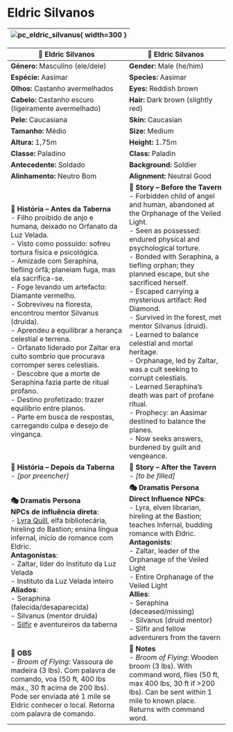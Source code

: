 # Eldric Silvanos

| ![pc_eldric_silvanus](pc_eldric_silvanos.png){ width=300 } |
| -------------------------------------------------------------------- |

| **🧙 Eldric Silvanos**                                 | **🧙 Eldric Silvanos**              |
| ------------------------------------------------------ | ----------------------------------- |
| **Género:** Masculino (ele/dele)                       | **Gender:** Male (he/him)           |
| **Espécie:** Aasimar                                   | **Species:** Aasimar                |
| **Olhos:** Castanho avermelhados                       | **Eyes:** Reddish brown             |
| **Cabelo:** Castanho escuro (ligeiramente avermelhado) | **Hair:** Dark brown (slightly red) |
| **Pele:** Caucasiana                                   | **Skin:** Caucasian                 |
| **Tamanho:** Médio                                     | **Size:** Medium                    |
| **Altura:** 1,75m                                      | **Height:** 1.75m                   |
| **Classe:** Paladino                                   | **Class:** Paladin                  |
| **Antecedente:** Soldado                               | **Background:** Soldier             |
| **Alinhamento:** Neutro Bom                            | **Alignment:** Neutral Good         |
| **📖 História – Antes da Taberna**<br>- Filho proibido de anjo e humana, deixado no Orfanato da Luz Velada.<br>- Visto como possuído: sofreu tortura física e psicológica.<br>- Amizade com Seraphina, tiefling órfã; planeiam fuga, mas ela sacrifica-se.<br>- Foge levando um artefacto: Diamante vermelho.<br>- Sobreviveu na floresta, encontrou mentor Silvanus (druida).<br>- Aprendeu a equilibrar a herança celestial e terrena.<br>- Orfanato liderado por Zaltar era culto sombrio que procurava corromper seres celestiais.<br>- Descobre que a morte de Seraphina fazia parte de ritual profano.<br>- Destino profetizado: trazer equilíbrio entre planos.<br>- Parte em busca de respostas, carregando culpa e desejo de vingança.                                                                                                                                                                             | **📖 Story – Before the Tavern**<br>- Forbidden child of angel and human, abandoned at the Orphanage of the Veiled Light.<br>- Seen as possessed: endured physical and psychological torture.<br>- Bonded with Seraphina, a tiefling orphan; they planned escape, but she sacrificed herself.<br>- Escaped carrying a mysterious artifact: Red Diamond.<br>- Survived in the forest, met mentor Silvanus (druid).<br>- Learned to balance celestial and mortal heritage.<br>- Orphanage, led by Zaltar, was a cult seeking to corrupt celestials.<br>- Learned Seraphina’s death was part of profane ritual.<br>- Prophecy: an Aasimar destined to balance the planes.<br>- Now seeks answers, burdened by guilt and vengeance.                                                                                                                                                                        |
| **📖 História – Depois da Taberna**<br>- *[por preencher]*                                                                                                                                                                                                                                                                                                                                                                                                                                                                                                                                                                                                                                                                                                                                                                                                                                                                  | **📖 Story – After the Tavern**<br>- *[to be filled]*                                                                                                                                                                                                                                                                                                                                                                                                                                                                                                                                                                                                                                                                                                                                                                                                                                                  |
| **🎭 Dramatis Persona**<br>**NPCs de influência direta**:<br>- [Lyra Quill](.md), elfa bibliotecária, hireling do Bastion; ensina língua infernal, início de romance com Eldric.<br>**Antagonistas**:<br>- Zaltar, líder do Instituto da Luz Velada<br>- Instituto da Luz Velada inteiro<br>**Aliados**:<br>- Seraphina (falecida/desaparecida)<br>- Silvanus (mentor druida)<br>- [Silfir](docs/pc/-/pc_silfir.md) e aventureiros da taberna                                                                                                                                                                                                                                                                                                                                                                                                                                                                               | **🎭 Dramatis Persona**<br>**Direct Influence NPCs**:<br>- Lyra, elven librarian, hireling at the Bastion; teaches Infernal, budding romance with Eldric.<br>**Antagonists**:<br>- Zaltar, leader of the Orphanage of the Veiled Light<br>- Entire Orphanage of the Veiled Light<br>**Allies**:<br>- Seraphina (deceased/missing)<br>- Silvanus (druid mentor)<br>- Silfir and fellow adventurers from the tavern                                                                                                                                                                                                                                                                                                                                                                                                                                                                                      |
| **🔮 OBS**<br>- *Broom of Flying*: Vassoura de madeira (3 lbs). Com palavra de comando, voa (50 ft, 400 lbs máx., 30 ft acima de 200 lbs). Pode ser enviada até 1 mile se Eldric conhecer o local. Retorna com palavra de comando.                                                                                                                                                                                                                                                                                                                                                                                                                                                                                                                                                                                                                                                                                          | **🔮 Notes**<br>- *Broom of Flying*: Wooden broom (3 lbs). With command word, flies (50 ft, max 400 lbs, 30 ft if >200 lbs). Can be sent within 1 mile to known place. Returns with command word.                                                                                                                                                                                                                                                                                                                                                                                                                                                                                                                                                                                                                                                                                                      |
